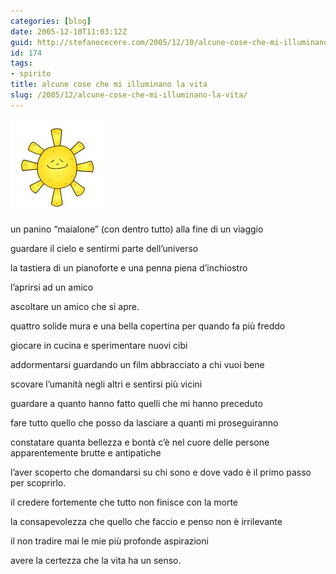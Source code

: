 ```yaml
---
categories: [blog]
date: 2005-12-10T11:03:12Z
guid: http://stefanocecere.com/2005/12/10/alcune-cose-che-mi-illuminano-la-vita/
id: 174
tags:
- spirito
title: alcune cose che mi illuminano la vita
slug: /2005/12/alcune-cose-che-mi-illuminano-la-vita/
---
```


![](../../../assets/img/post/2005/sole.jpg)

un panino “maialone” (con dentro tutto) alla fine di un viaggio

guardare il cielo e sentirmi parte dell’universo

la tastiera di un pianoforte e una penna piena d’inchiostro

l’aprirsi ad un amico
  
ascoltare un amico che si apre.

quattro solide mura e una bella copertina per quando fa più freddo

giocare in cucina e sperimentare nuovi cibi

addormentarsi guardando un film abbracciato a chi vuoi bene

scovare l’umanità negli altri e sentirsi più vicini

guardare a quanto hanno fatto quelli che mi hanno preceduto
  
fare tutto quello che posso da lasciare a quanti mi proseguiranno

constatare quanta bellezza e bontà c’è nel cuore delle persone apparentemente brutte e antipatiche

l’aver scoperto che domandarsi su chi sono e dove vado è il primo passo per scoprirlo.

il credere fortemente che tutto non finisce con la morte

la consapevolezza che quello che faccio e penso non è irrilevante

il non tradire mai le mie più profonde aspirazioni

avere la certezza che la vita ha un senso.